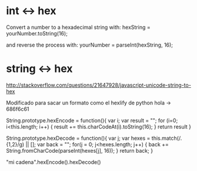 # int <-> hex
Convert a number to a hexadecimal string with:
hexString = yourNumber.toString(16);

and reverse the process with:
yourNumber = parseInt(hexString, 16);

# string <-> hex
http://stackoverflow.com/questions/21647928/javascript-unicode-string-to-hex

Modificado para sacar un formato como el hexlify de python
hola -> 686f6c61

String.prototype.hexEncode = function(){
    var i;
    var result = "";
    for (i=0; i<this.length; i++) {
        result += this.charCodeAt(i).toString(16);
    }
    return result
}

String.prototype.hexDecode = function(){
  var j;
  var hexes = this.match(/.{1,2}/g) || [];
  var back = "";
  for(j = 0; j<hexes.length; j++) {
      back += String.fromCharCode(parseInt(hexes[j], 16));
  }
  return back;
}

"mi cadena".hexEncode().hexDecode()
